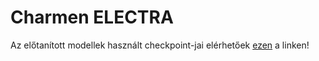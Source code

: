 # Charmen ELECTRA

Az előtanított modellek használt checkpoint-jai elérhetőek [ezen](http://rgai1.inf.u-szeged.hu/~berend/mszny2022/) a linken!
